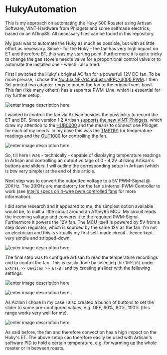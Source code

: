 # HukyAutomation


This is my approach on automating the Huky 500 Roaster using Artisan Software, VINT-Hardware from Phidgets and some selfmade electrics, based on an ATtiny85.
All necessary files can be found in this repository.

My goal was to automate the Huky as much as possible, but with as little effort as necessary.
Since - for the Huky - the fan has very high impact on ET and therefore BT, this was my starting point.
Furthermore it is quite tricky to change the gas stove's needle valve for a proportional control valve or to automate the installed one - which i also tried.

First i switched the Huky's original AC fan for a powerfull 12V DC fan. To be more precise, i chose the [Noctua NF-A14 industrialPPC-3000 PWM](https://noctua.at/en/nf-a14-industrialppc-3000-pwm).
I then 3d-printed two adapter-rings to mount the fan to the original vent-bowl.
This fan (like many others) has a separate PWM-Line, which is essential for my further setup.

![enter image description here](http://up.picr.de/32625522el.jpg)

I wanted to controll the fan via Artisan besides the possibility to record the ET and BT. Since version 1.2 Artisan [supports the new VINT-Phidgets](https://artisan-roasterscope.blogspot.de/2017/12/more-phidgets.html), which draw my attention to the [HUB0000](https://www.phidgets.com/?tier=3&catid=2&pcid=1&prodid=643) and the means to connect one Phidget for each of my needs. In my case this was the [TMP1101](https://www.phidgets.com/?tier=3&catid=14&pcid=12&prodid=726) for temperature readings and the [OUT1000](https://www.phidgets.com/?tier=3&catid=2&pcid=1&prodid=711) for controlling the fan.

![enter image description here](http://up.picr.de/32625524su.jpg)

So, till here i was - technically - capable of displaying temperature readings in Artisan and controlling an output voltage of 0 - 4,2V utilizing Artisan's buttons and sliders.
I will outline the corresponding setup in Artisan (which is btw very simple) at the end of this article.

Next step was to convert the outputted voltage to a 5V PWM-Signal @ 20KHz.
The 20KHz are mandatorry for the fan's internal PWM-Controller to work (see [Intel's specs on 4-wire pwm controlled fans](http://www.formfactors.org/developer%5Cspecs%5Crev1_2_public.pdf)  for more information).

I did some research and it appeared to me, the simplest option available would be, to built a little circuit around an ATtiny85 MCU. 
My circuit reads the incoming voltage and converts it to the required PWM-Signal.
Furthermore it powers the 12V fan. The MCU itself is powered by 5V from a step down regulator, which is sourced by the same 12V as the fan.
I'm not an electrician and this is virtually my first self-made circuit - hence kept very simple and stripped-down.

![enter image description here](https://up.picr.de/32631691ik.jpg)

The final step was to configure Artisan to read the temperature recordings and to control the fan.
This is easily done by selecting the `TMP1101` under `Extras >> Devices >> ET/BT` and by creating a slider with the following settings. 

![enter image description here](https://up.picr.de/32631775kt.jpeg)

![enter image description here](https://up.picr.de/32631776co.jpeg)

As Action i chose 
In my case i also created a bunch of buttons to set the slider to some pre-configured values, e.g. OFF, 60%, 80%, 100% (this range works very well for me).

![enter image description here](https://up.picr.de/32631777ji.jpeg)

As said before, the fan and therefore convection has a high impact on the Huky's ET. The above setup can therefore easily be used with Artisan's software PID to hold a certain temperature, e.g. for warming up the whole roaster or in between roasts.
<!--stackedit_data:
eyJoaXN0b3J5IjpbLTE4MDUxODQ4MzcsLTE5NDUzNTcxNDgsLT
IwMzY4NjMxODAsLTMyNTM2NTk0NCw0Mzg0Mzg3NDYsLTQ2Mjg0
NTAxOV19
-->